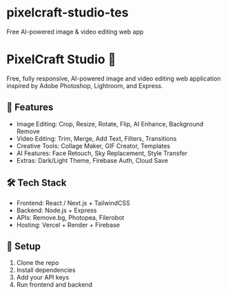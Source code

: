 # pixelcraft-studio-tes

Free AI-powered image &amp; video editing web app

# PixelCraft Studio 🎨

Free, fully responsive, AI-powered image and video editing web application inspired by Adobe Photoshop, Lightroom, and Express.

## 🔧 Features
- Image Editing: Crop, Resize, Rotate, Flip, AI Enhance, Background Remove
- Video Editing: Trim, Merge, Add Text, Filters, Transitions
- Creative Tools: Collage Maker, GIF Creator, Templates
- AI Features: Face Retouch, Sky Replacement, Style Transfer
- Extras: Dark/Light Theme, Firebase Auth, Cloud Save

## 🛠️ Tech Stack
- Frontend: React / Next.js + TailwindCSS
- Backend: Node.js + Express
- APIs: Remove.bg, Photopea, Filerobot
- Hosting: Vercel + Render + Firebase

## 🚀 Setup
1. Clone the repo
2. Install dependencies
3. Add your API keys
4. Run frontend and backend
